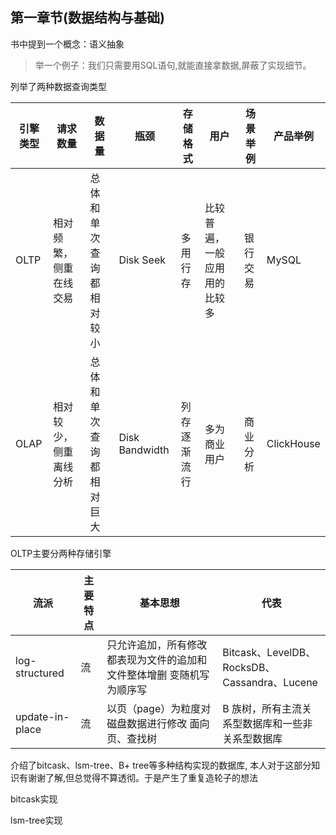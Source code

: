 ## 第一章节(数据结构与基础)
书中提到一个概念：语义抽象
> 举一个例子：我们只需要用SQL语句,就能直接拿数据,屏蔽了实现细节。

列举了两种数据查询类型

|引擎类型|	请求数量|	数据量|	瓶颈|	存储格式|	用户|	场景举例|	产品举例
|---|---|---|---|---|---|---|---|
|OLTP|	相对频繁，侧重在线交易|	总体和单次查询都相对较小|	Disk Seek|	多用行存|	比较普遍，一般应用用的比较多|	银行交易|	MySQL
|OLAP|	相对较少，侧重离线分析|	总体和单次查询都相对巨大|	Disk Bandwidth|	列存逐渐流行|	多为商业用户|	商业分析|	ClickHouse

OLTP主要分两种存储引擎

|流派|	主要特点|	基本思想|	代表
|---|---|---|---|
|log-structured| 流|	只允许追加，所有修改都表现为文件的追加和文件整体增删	变随机写为顺序写|	Bitcask、LevelDB、RocksDB、Cassandra、Lucene
|update-in-place| 流|	以页（page）为粒度对磁盘数据进行修改	面向页、查找树|	B 族树，所有主流关系型数据库和一些非关系型数据库



介绍了bitcask、lsm-tree、B+ tree等多种结构实现的数据库, 本人对于这部分知识有谢谢了解,但总觉得不算透彻。于是产生了重复造轮子的想法

bitcask实现

lsm-tree实现



